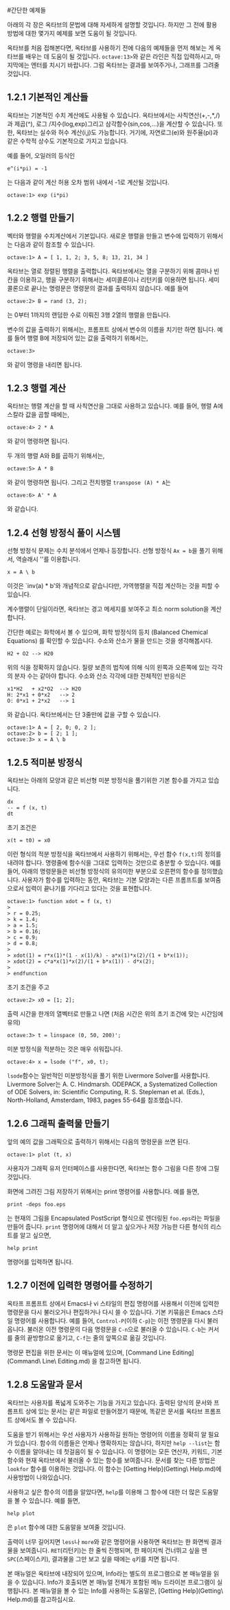 #간단한 예제들


 아래의 각 장은 옥타브의 문법에 대해 자세하게 설명할 것입니다. 하지만 그 전에 활용 방법에 대한 몇가지 예제를 보면 도움이 될 것입니다.

 옥타브를 처음 접해본다면, 옥타브를 사용하기 전에 다음의 예제들을 먼저 해보는 게 옥타브를 배우는 데 도움이 될 것입니다. `octave:13>`와 같은 라인은 직접 입력하시고, 마지막에는 엔터를 치시기 바랍니다. 그럼 옥타브는 결과를 보여주거나, 그래프를 그려줄 것입니다.


## 1.2.1 기본적인 계산들


  옥타브는 기본적인 수치 계산에도 사용될 수 있습니다. 옥타브에서는 사칙연산(+,-,*,/)과 제곱(^), 로그 /지수(log,exp)그리고 삼각함수(sin,cos,...)을 계산할 수 있습니다. 또한, 옥타브는 실수와 허수 계산(i,j)도 가능합니다. 거기에, 자연로그(e)와 원주율(pi)과 같은 수학적 상수도 기본적으로 가지고 있습니다.

  예를 들어, 오일러의 등식인

 	e^(i*pi) = -1

  는 다음과 같이 계산 허용 오차 범위 내에서 -1로 계산될 것입니다.

  	octave:1> exp (i*pi)


## 1.2.2 행렬 만들기


  벡터와 행렬을 수치계산에서 기본입니다. 새로운 행렬을 만들고 변수에 입력하기 위해서는 다음과 같이 참조할 수 있습니다.

  	octave:1> A = [ 1, 1, 2; 3, 5, 8; 13, 21, 34 ]

  옥타브는 열로 정렬된 행렬을 출력합니다. 옥타브에서는 열을 구분하기 위해 콤마나 빈칸을 이용하고, 행을 구분하기 위해서는 세미콜론이나 리턴키를 이용하면 됩니다. 세미콜론으로 끝나는 명령문은 명령문의 결과를 출력하지 않습니다. 예를 들어

  	octave:2> B = rand (3, 2);

  는 0부터 1까지의 랜덤한 수로 이뤄진 3행 2열의 행렬을 만듭니다.

  변수의 값을 출력하기 위해서는, 프롬프트 상에서 변수의 이름을 치기만 하면 됩니다. 예를 들어 행렬 B에 저장되어 있는 값을 출력하기 위해서는,

  	octave:3>

  와 같이 명령을 내리면 됩니다.


## 1.2.3 행렬 계산

  옥타브는 행렬 계산을 할 때 사칙연산을 그대로 사용하고 있습니다. 예를 들어, 행렬 A에 스칼라 값을 곱할 때에는,

  	octave:4> 2 * A

  와 같이 명령하면 됩니다.

  두 개의 행렬 A와 B를 곱하기 위해서는,

  	octave:5> A * B

  와 같이 명령하면 됩니다. 그리고 전치행렬 `transpose (A) * A`는

  	octave:6> A' * A

  와 같습니다.


## 1.2.4 선형 방정식 풀이 시스템


  선형 방정식 문제는 수치 분석에서 언제나 등장합니다. 선형 방정식 `Ax = b`을 풀기 위해서, 역슬래시 '\'를 이용합니다.

  	x = A \ b

  이것은 `inv(a) * b'와 개념적으로 같습니다만, 가역행렬을 직접 계산하는 것을 피할 수 있습니다.

  계수행렬이 단일이라면, 옥타브는 경고 메세지를 보여주고 최소 norm solution을 계산합니다.

  간단한 예로는 화학에서 볼 수 있으며, 화학 방정식의 등치 (Balanced Chemical Equations) 를 확인할 수 있습니다. 수소와 산소가 물을 만드는 것을 생각해봅시다.

  	H2 + O2 --> H20

  위의 식을 정확하지 않습니다. 질량 보존의 법칙에 의해 식의 왼쪽과 오른쪽에 있는 각각의 분자 수는 같아야 합니다. 수소와 산소 각각에 대한 전체적인 반응식은

  	x1*H2   + x2*O2  --> H2O
	H: 2*x1 + 0*x2   --> 2
	O: 0*x1 + 2*x2   --> 1

  와 같습니다. 옥타브에서는 단 3줄만에 값을 구할 수 있습니다.

  	octave:1> A = [ 2, 0; 0, 2 ];
	octave:2> b = [ 2; 1 ];
	octave:3> x = A \ b


## 1.2.5 적미분 방정식

  옥타브는 아래의 모양과 같은 비선형 미분 방정식을 풀기위한 기본 함수를 가지고 있습니다.

  	dx
	-- = f (x, t)
	dt

  초기 조건은

  	x(t = t0) = x0

  이런 형식의 적분 방정식을 옥타브에서 사용하기 위해서는, 우선 함수 `f(x,t)`의 정의를 내려야 합니다. 명령줄에 함수식을 그대로 입력하는 것만으로 충분할 수 있습니다. 예를 들어, 아래의 명령문들은 비선형 방정식의 유의미한 부분으로 오른편의 함수를 정의했습니다. 사용자가 함수를 입력하는 동안, 옥타브는 기본 모양과는 다른 프롬프트를 보여줌으로서 입력이 끝나기를 기다리고 있다는 것을 표현합니다.

  	octave:1> function xdot = f (x, t)
	>
	> r = 0.25;
	> k = 1.4;
	> a = 1.5;
	> b = 0.16;
	> c = 0.9;
	> d = 0.8;
	>
	> xdot(1) = r*x(1)*(1 - x(1)/k) - a*x(1)*x(2)/(1 + b*x(1));
	> xdot(2) = c*a*x(1)*x(2)/(1 + b*x(1)) - d*x(2);
	>
	> endfunction

  초기 조건을 주고

  	octave:2> x0 = [1; 2];

  출력 시간을 한개의 열벡터로 만들고 나면 (처음 시간은 위의 초기 조건에 맞는 시간임에 유의)

 	octave:3> t = linspace (0, 50, 200)';

  미분 방정식을 적분하는 것은 매우 쉬워집니다.

  	octave:4> x = lsode ("f", x0, t);

  `lsode`함수는 일반적인 미분방정식을 풀기 위한 Livermore Solver를 사용합니다. Livermore Solver는 A. C. Hindmarsh. ODEPACK, a Systematized Collection of ODE Solvers, in: Scientific Computing, R. S. Stepleman et al. (Eds.), North-Holland, Amsterdam, 1983, pages 55-64를 참조했습니다.


## 1.2.6 그래픽 출력물 만들기

  앞의 예의 값을 그래픽으로 출력하기 위해서는 다음의 명령문을 쓰면 된다.

  	octave:1> plot (t, x)

  사용자가 그래픽 유저 인터페이스를 사용한다면, 옥타브는 함수 그림을 다른 창에 그릴 것입니다.

  화면에 그려진 그림 저장하기 위해서는 print 명령어를 사용합니다. 예를 들면,

  	print -deps foo.eps

  는 현재의 그림을 Encapsulated PostScript 형식으로 렌더링된 `foo.eps`라는 파일을 만들어 줍니다. `print` 명령어에 대해서 더 알고 싶으거나 저장 가능한 다른 형식의 리스트를 알고 싶으면,

	help print

  명령어를 입력하면 됩니다.



## 1.2.7 이전에 입력한 명령어를 수정하기

  옥타프 프롬프트 상에서 Emacs나 vi 스타일의 편집 명령어를 사용해서 이전에 입력한 명령문을 다시 불러오거나 편집하거나 다시 쓸 수 있습니다. 기본 키묶음은 Emacs 스타일 명령어를 사용합니다. 예를 들어, `Control-P`(이하 `C-p`)는 이전 명령문을 다시 불러옵니다. 불러온 이전 명령문의 다음 명령문을 `C-n`으로 불러올 수 있습니다. `C-b`는 커서를 줄의 끝방향으로 옮기고, `C-f`는 줄의 앞쪽으로 옮길 것입니다.

  명령문 편집을 위한 문서는 이 매뉴얼에 있으며, [Command Line Editing](Command\ Line\ Editing.md) 을 참고하면 됩니다.



## 1.2.8 도움말과 문서

  옥타브는 사용자를 폭넓게 도와주는 기능을 가지고 있습니다. 출력된 양식의 문서와 프롬프트 상에 있는 문서는 같은 파일로 만들어졌기 때문에, 똑같은 문서를 옥타브 프롬프트 상에서도 볼 수 있습니다.

  도움을 받기 위해서는 우선 사용자가 사용하길 원하는 명령어의 이름을 정확히 알 필요가 있습니다. 함수의 이름들은 언제나 명확하지는 않습니다, 하지만 `help --list`는 함수 이름을 알아내는 데 첫걸음이 될 수 있습니다. 이 명령어는 모든 연산자, 키워드, 기본 함수와 현재 옥타브에서 불러올 수 있는 함수를 보여줍니다. 문서를 찾는 다른 방법은 `lookfor` 함수를 이용하는 것입니다. 이 함수는 [Getting Help](Getting\ Help.md)에 사용방법이 나와있습니다.

  사용하고 싶은 함수의 이름을 알았다면, `help`를 이용해 그 함수에 대한 더 많은 도움말을 볼 수 있습니다. 예를 들면,

  	help plot

  은 `plot` 함수에 대한 도움말을 보여줄 것입니다.

  출력이 너무 길어지면 `less`나 `more`와 같은 명령어을 사용하면 옥타브는 한 화면씩 결과물을 보여줍니다. `RET`(리턴키)는 한 줄씩 진행되며, 한 페이지씩 건너뛰고 싶을 땐 `SPC`(스페이스키), 결과물을 그만 보고 싶을 때에는 `q`키를 치면 됩니다.

  본 매뉴얼은 옥타브에 내장되어 있으며, Info라는 별도의 프로그램으로 본 매뉴얼을 읽을 수 있습니다. Info가 호출되면 본 매뉴얼 전체가 포함된 메뉴 드라이븐 프로그램이 실행됩니다. 본 매뉴얼을 볼 수 있는 Info를 사용하는 도움말은, [Getting Help](Getting\ Help.md)를 참고하십시요.
